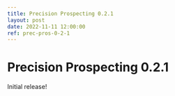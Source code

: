```yaml
---
title: Precision Prospecting 0.2.1
layout: post
date: 2022-11-11 12:00:00
ref: prec-pros-0-2-1
---
```


# Precision Prospecting 0.2.1

Initial release!
